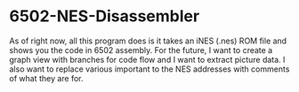 # 6502-NES-Disassembler
As of right now, all this program does is it takes an iNES (.nes) ROM file and shows you the code
in 6502 assembly. For the future, I want to create a graph view with branches for code flow and
I want to extract picture data. I also want to replace various important to the NES addresses with 
comments of what they are for.

